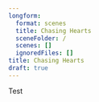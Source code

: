 ```yaml
---
longform:
  format: scenes
  title: Chasing Hearts
  sceneFolder: /
  scenes: []
  ignoredFiles: []
title: Chasing Hearts
draft: true
---
```

Test